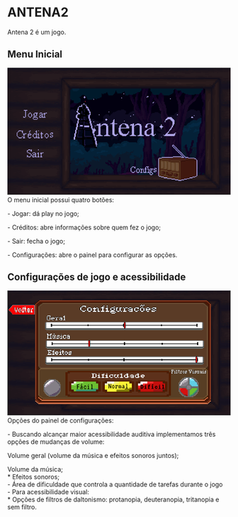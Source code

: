 # ANTENA2
Antena 2 é um jogo.
## Menu Inicial
<img src="inicioprint.png">
<div>O menu inicial possui quatro botões: </div>
<p>- Jogar: dá play no jogo;</p>
<p>- Créditos: abre informações sobre quem fez o jogo;</p>
<p>- Sair: fecha o jogo;</p>
<p>- Configurações: abre o painel para configurar as opções.</p>

## Configurações de jogo e acessibilidade
<img src="configs.png">
<div>Opções do painel de configurações:</div>
<p>- Buscando alcançar maior acessibilidade auditiva implementamos três opções de mudanças de volume:</p>
    <p>Volume geral (volume da música e efeitos sonoros juntos);</p>
    <div>Volume da música;</div>
    <div>* Efeitos sonoros;</div>
<div>- Área de dificuldade que controla a quantidade de tarefas durante o jogo</div>
<div>- Para acessibilidade visual:</div>
    <div>* Opções de filtros de daltonismo:  protanopia, deuteranopia, tritanopia e sem filtro.</div>
